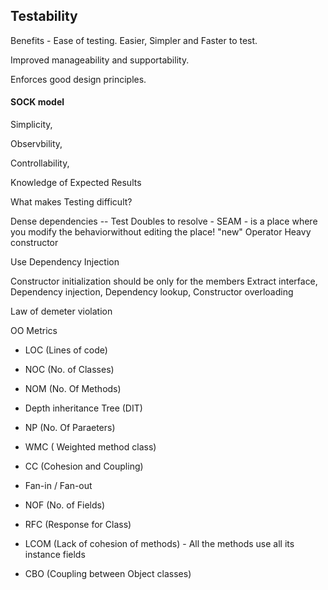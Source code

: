 ## Testability
Benefits - Ease of testing. Easier, Simpler and Faster to test.

Improved manageability and supportability.

Enforces good design principles.

#### SOCK model

Simplicity,

Observbility,

Controllability,

Knowledge of Expected Results

What makes Testing difficult?

Dense dependencies -- Test Doubles to resolve - SEAM - is a place where you modify the behaviorwithout editing the place!
"new" Operator
Heavy constructor

Use Dependency Injection

Constructor initialization should be only for the members
Extract interface, Dependency injection, Dependency lookup, Constructor overloading

Law of demeter violation



OO Metrics
- LOC (Lines of code)
- NOC (No. of Classes)
- NOM (No. Of Methods)
- Depth inheritance Tree (DIT)
- NP (No. Of Paraeters)
- WMC ( Weighted method class)
- CC (Cohesion and Coupling)
- Fan-in / Fan-out
- NOF (No. of Fields)


- RFC (Response for Class)
- LCOM (Lack of cohesion of methods) - All the methods use all its instance fields
- CBO (Coupling between Object classes)

